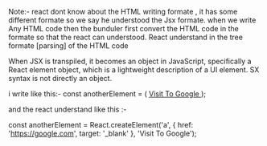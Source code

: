Note:- react dont know about the HTML writing formate , it has some different formate so we say he understood the Jsx formate.
when we write Any HTML code then the bunduler first convert the HTML code in the formate so that the react can understood. 
React understand in the tree formate [parsing] of the HTML code

When JSX is transpiled, it becomes an object in JavaScript, specifically a React element object, which is a lightweight description of a UI element.
SX syntax is not directly an object.

i write like this:-
const anotherElement = (
    <a href="https://google.com" target='_blank'>
        Visit To Google
    </a>
);

and the react understand like this  :-

const anotherElement = React.createElement('a', {
  href: 'https://google.com',
  target: '_blank'
}, 'Visit To Google');
